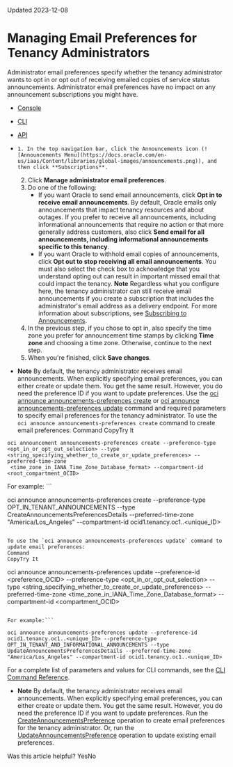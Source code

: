 Updated 2023-12-08
# Managing Email Preferences for Tenancy Administrators
Administrator email preferences specify whether the tenancy administrator wants to opt in or opt out of receiving emailed copies of service status announcements. Administrator email preferences have no impact on any announcement subscriptions you might have.
  * [Console](https://docs.oracle.com/en-us/iaas/Content/General/Concepts/announcements_topic-To_manage_email_preferences_for_announcements.htm)
  * [CLI](https://docs.oracle.com/en-us/iaas/Content/General/Concepts/announcements_topic-To_manage_email_preferences_for_announcements.htm)
  * [API](https://docs.oracle.com/en-us/iaas/Content/General/Concepts/announcements_topic-To_manage_email_preferences_for_announcements.htm)


  *     1. In the top navigation bar, click the Announcements icon (![Announcements Menu](https://docs.oracle.com/en-us/iaas/Content/libraries/global-images/announcements.png)), and then click **Subscriptions**.
    2. Click **Manage administrator email preferences**.
    3. Do one of the following:
       * If you want Oracle to send email announcements, click **Opt in to receive email announcements**. By default, Oracle emails only announcements that impact tenancy resources and about outages. If you prefer to receive all announcements, including informational announcements that require no action or that more generally address customers, also click **Send email for all announcements, including informational announcements specific to this tenancy**.
       * If you want Oracle to withhold email copies of announcements, click **Opt out to stop receiving all email announcements**. You must also select the check box to acknowledge that you understand opting out can result in important missed email that could impact the tenancy.
**Note** Regardless what you configure here, the tenancy administrator can still receive email announcements if you create a subscription that includes the administrator's email address as a delivery endpoint. For more information about subscriptions, see [Subscribing to Announcements](https://docs.oracle.com/en-us/iaas/Content/General/Concepts/announcements_topic-Subscribing.htm#subscriptions "Create and manage announcement subscriptions.").
    4. In the previous step, if you chose to opt in, also specify the time zone you prefer for announcement time stamps by clicking **Time zone** and choosing a time zone. Otherwise, continue to the next step.
    5. When you're finished, click **Save changes**.
  * **Note** By default, the tenancy administrator receives email announcements. When explicitly specifying email preferences, you can either create or update them. You get the same result. However, you do need the preference ID if you want to update preferences.
Use the [oci announce announcements-preferences create](https://docs.oracle.com/iaas/tools/oci-cli/3.25.4/oci_cli_docs/cmdref/announce/announcements-preferences/create.html) or [oci announce announcements-preferences update](https://docs.oracle.com/iaas/tools/oci-cli/3.25.4/oci_cli_docs/cmdref/announce/announcements-preferences/update.html) command and required parameters to specify email preferences for the tenancy administrator.
To use the `oci announce announcements-preferences create` command to create email preferences:
Command
CopyTry It
```
oci announcement announcements-preferences create --preference-type <opt_in_or_opt_out_selection> --type <string_specifying_whether_to_create_or_update_preferences> --preferred-time-zone
 <time_zone_in_IANA_Time_Zone_Database_format> --compartment-id <root_compartment_OCID>
```

For example: ```

oci announce announcements-preferences create --preference-type OPT_IN_TENANT_ANNOUNCEMENTS --type CreateAnnouncementsPreferencesDetails --preferred-time-zone
 "America/Los_Angeles" --compartment-id ocid1.tenancy.oc1..<unique_ID>
```

To use the `oci announce announcements-preferences update` command to update email preferences:
Command
CopyTry It
```
oci announce announcements-preferences update --preference-id <preference_OCID> --preference-type <opt_in_or_opt_out_selection> --type <string_specifying_whether_to_create_or_update_preferences> --preferred-time-zone <time_zone_in_IANA_Time_Zone_Database_format> --compartment-id <compartment_OCID>
```

For example:```

oci announce announcements-preferences update --preference-id ocid1.tenancy.oc1..<unique_ID> --preference-type OPT_IN_TENANT_AND_INFORMATIONAL_ANNOUNCEMENTS --type UpdateAnnouncementsPreferencesDetails --preferred-time-zone "America/Los_Angeles" --compartment-id ocid1.tenancy.oc1..<unique_ID>
```

For a complete list of parameters and values for CLI commands, see the [CLI Command Reference](https://docs.oracle.com/iaas/tools/oci-cli/latest).
  * **Note** By default, the tenancy administrator receives email announcements. When explicitly specifying email preferences, you can either create or update them. You get the same result. However, you do need the preference ID if you want to update preferences.
Run the [CreateAnnouncementsPreference](https://docs.oracle.com/iaas/api/#/en/announcements/latest/AnnouncementsPreferencesSummary/CreateAnnouncementsPreference) operation to create email preferences for the tenancy administrator. Or, run the [UpdateAnnouncementsPreference](https://docs.oracle.com/iaas/api/#/en/announcements/latest/AnnouncementsPreferencesSummary/UpdateAnnouncementsPreference) operation to update existing email preferences.


Was this article helpful?
YesNo

